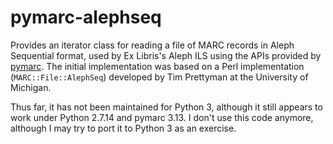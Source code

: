# pymarc-alephseq

Provides an iterator class for reading a file of MARC records in Aleph
Sequential format, used by Ex Libris's Aleph ILS using the APIs provided
by [pymarc](https://github.com/edsu/pymarc). The initial implementation was based on a Perl implementation (`MARC::File::AlephSeq`) developed by
Tim Prettyman at the University of Michigan.

Thus far, it has not been maintained for Python 3, although it still appears to
work under Python 2.7.14 and pymarc 3.13. I don't use this code anymore,
although I may try to port it to Python 3 as an exercise.
